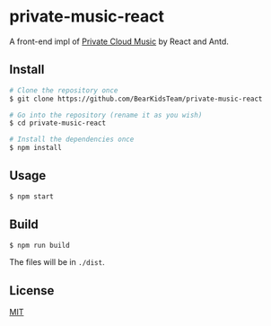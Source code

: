 # private-music-react
A front-end impl of [Private Cloud Music](https://github.com/BLumia/Private-Cloud-Music) by React and Antd.

## Install
``` bash
# Clone the repository once
$ git clone https://github.com/BearKidsTeam/private-music-react

# Go into the repository (rename it as you wish)
$ cd private-music-react

# Install the dependencies once
$ npm install
```

## Usage
``` bash
$ npm start
```

## Build
``` bash
$ npm run build
```
The files will be in ```./dist```.
## License
[MIT](http://opensource.org/licenses/MIT)